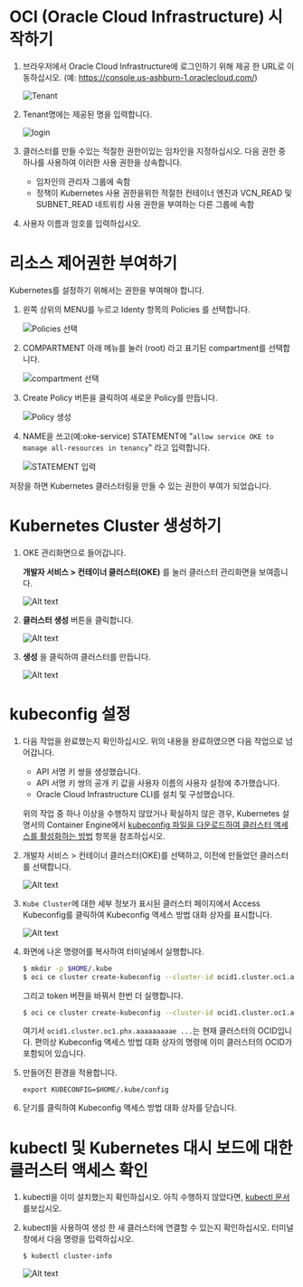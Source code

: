 # OCI (Oracle Cloud Infrastructure) 시작하기
1. 브라우저에서 Oracle Cloud Infrastructure에 로그인하기 위해 제공 한 URL로 이동하십시오. (예: https://console.us-ashburn-1.oraclecloud.com/)

   ![Tenant](https://image.prntscr.com/image/05I_oK2xTJCbV6dysxS_OQ.png)

1. Tenant명에는 제공된 명을 입력합니다.

   ![login](https://image.prntscr.com/image/n4ZodMHLSFK8nC5oRSmD3g.png)

1. 클러스터를 만들 수있는 적절한 권한이있는 임차인을 지정하십시오. 다음 권한 중 하나를 사용하여 이러한 사용 권한을 상속합니다.
    - 임차인의 관리자 그룹에 속함
    - 정책이 Kubernetes 사용 권한을위한 적절한 컨테이너 엔진과 VCN_READ 및 SUBNET_READ 네트워킹 사용 권한을 부여하는 다른 그룹에 속함
1. 사용자 이름과 암호를 입력하십시오.

# 리소스 제어권한 부여하기
Kubernetes를 설정하기 위해서는 권한을 부여해야 합니다.

1. 왼쪽 상위의 MENU를 누르고 Identy 항목의 Policies 를 선택합니다.

   ![Policies 선택](https://image.prntscr.com/image/X0n6zTtbT-GARx9EYo-EAw.png)
    
1. COMPARTMENT 아래 메뉴를 눌러 (root) 라고 표기된 compartment를 선택합니다.

   ![compartment 선택](https://image.prntscr.com/image/gH_TWTO2QMywpI6Ap8XQjw.png)

1. Create Policy 버튼을 클릭하여 새로운 Policy를 만듭니다.

   ![Policy 생성](https://image.prntscr.com/image/ZF8vpamuSl_sf2FgloIxVw.png)

1. NAME을 쓰고(예:oke-service) STATEMENT에 "`allow service OKE to manage all-resources in tenancy`" 라고 입력합니다.

   ![STATEMENT 입력](https://image.prntscr.com/image/xfkQfzYHRz60toO01zjKGw.png)

저장을 하면 Kubernetes 클러스터링을 만들 수 있는 권한이 부여가 되었습니다.

# Kubernetes Cluster 생성하기

1. OKE 관리화면으로 들어갑니다.

    **개발자 서비스 > 컨테이너 클러스터(OKE)** 를 눌러 클러스터 관리화면을 보여줍니다.

    ![Alt text](https://monosnap.com/image/Q3VaaKATIJmt24DKvQfrJalagsLLCl)

1. **클러스터 생성** 버튼을 클릭합니다.

    ![Alt text](https://monosnap.com/image/X0OxxuuNq3BkHZDyqgps3utYy8LVjk)

1. **생성** 을 클릭하여 클러스터를 만듭니다.

    ![Alt text](https://monosnap.com/image/gIehPYWvJPXCJeB72fvjXSTVx44jPE)


# kubeconfig 설정
1. 다음 작업을 완료했는지 확인하십시오. 위의 내용을 완료하였으면 다음 작업으로 넘어갑니다.
    - API 서명 키 쌍을 생성했습니다. 
    - API 서명 키 쌍의 공개 키 값을 사용자 이름의 사용자 설정에 추가했습니다.
    - Oracle Cloud Infrastructure CLI를 설치 및 구성했습니다.
    
    위의 작업 중 하나 이상을 수행하지 않았거나 확실하지 않은 경우, Kubernetes 설명서의 Container Engine에서 [kubeconfig 파일을 다운로드하여 클러스터 액세스를 활성화하는 방법](https://docs.cloud.oracle.com/iaas/Content/ContEng/Tasks/contengdownloadkubeconfigfile.htm) 항목을 참조하십시오.

1. 개발자 서비스 > 컨테이너 클러스터(OKE)를 선택하고, 이전에 만들었던 클러스터를 선택합니다.
    
    ![Alt text](https://monosnap.com/image/AsXRAKoBcYWLnVnb7N0OcrIRcoq7GX)

1. `Kube Cluster`에 대한 세부 정보가 표시된 클러스터 페이지에서 Access Kubeconfig를 클릭하여 Kubeconfig 액세스 방법 대화 상자를 표시합니다.

    ![Alt text](https://monosnap.com/image/vhd4fUiyL5yZPJLsjH1IEOTxO8FwE6.png)

1. 화면에 나온 명령어를 복사하여 터미널에서 실행합니다. 

    ~~~sh
    $ mkdir -p $HOME/.kube
    $ oci ce cluster create-kubeconfig --cluster-id ocid1.cluster.oc1.ap-seoul-1.aaaaaaaaaftgmzbsmnswcgvr... --file $HOME/.kube/config --region ap-seoul-1 --token-version 2.0.0 
    ~~~

    그리고 token 버젼을 바꿔서 한번 더 실행합니다.
    ~~~sh
    $ oci ce cluster create-kubeconfig --cluster-id ocid1.cluster.oc1.ap-seoul-1.aaaaaaaaaftgmzbsmnswcgvr... --file $HOME/.kube/config --region ap-seoul-1 --token-version 1.0.0 
    ~~~

    여기서 `ocid1.cluster.oc1.phx.aaaaaaaaae ...`는 현재 클러스터의 OCID입니다. 편의상 Kubeconfig 액세스 방법 대화 상자의 명령에 이미 클러스터의 OCID가 포함되어 있습니다.

1. 만들어진 환경을 적용합니다.

    ~~~
    export KUBECONFIG=$HOME/.kube/config
    ~~~

1. 닫기를 클릭하여 Kubeconfig 액세스 방법 대화 상자를 닫습니다.


# kubectl 및 Kubernetes 대시 보드에 대한 클러스터 액세스 확인

1. kubectl을 이미 설치했는지 확인하십시오. 아직 수행하지 않았다면, [kubectl 문서](https://kubernetes.io/docs/tasks/tools/install-kubectl/#install-kubectl)를보십시오.

1. kubectl을 사용하여 생성 한 새 클러스터에 연결할 수 있는지 확인하십시오. 터미널 창에서 다음 명령을 입력하십시오.
    
    ~~~sh
    $ kubectl cluster-info
    ~~~
    
    ![Alt text](https://monosnap.com/image/Nu2zju3BiZoOIWLWI51IehLRvNAOWa)
    